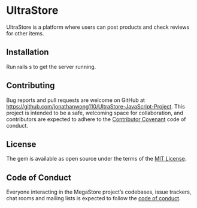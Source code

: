 # UltraStore

UltraStore is a platform where users can post products and check reviews for other items.

## Installation

Run rails s to get the server running.

## Contributing

Bug reports and pull requests are welcome on GitHub at https://github.com/jonathanwong110/UltraStore-JavaScript-Project. This project is intended to be a safe, welcoming space for collaboration, and contributors are expected to adhere to the [Contributor Covenant](http://contributor-covenant.org) code of conduct.

## License

The gem is available as open source under the terms of the [MIT License](https://opensource.org/licenses/MIT).

## Code of Conduct
	
Everyone interacting in the MegaStore project’s codebases, issue trackers, chat rooms and mailing lists is expected to follow the [code of conduct](https://github.com/jonathanwong110/MegaStore-Rails-Project).